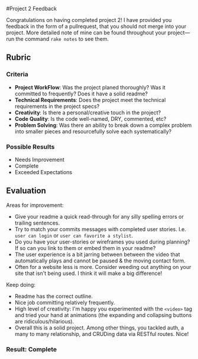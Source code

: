 #Project 2 Feedback

Congratulations on having completed project 2! I have provided you feedback in the form of a pullrequest, that you should not merge into your project. More detailed note of mine can be found throughout your project—run the command `rake notes` to see them.

## Rubric

### Criteria

* **Project WorkFlow**: Was the project planed thoroughly? Was it committed to frequently? Does it have a solid readme?
* **Technical Requirements**: Does the project meet the technical requirements in the project specs?
* **Creativity**: Is there a personal/creative touch in the project?
* **Code Quality**: Is the code well-named, DRY, commented, etc?
* **Problem Solving**: Was there an ability to break down a complex problem into smaller pieces and resourcefully solve each systematically?

### Possible Results

* Needs Improvement
* Complete
* Exceeded Expectations

## Evaluation

Areas for improvement:

* Give your readme a quick read-through for any silly spelling errors or trailing sentences.
* Try to match your commits messages with completed user stories. I.e. `user can login` or `user can favorite a stylist`.
* Do you have your user-stories or wireframes you used during planning? If so can you link to them or embed them in your readme?
* The user experience is a bit jarring between between the video that automatically plays and cannot be paused & the moving contact form.
* Often for a website less is more. Consider weeding out anything on your site that isn't being used. I think it will make a big difference!

Keep doing:

* Readme has the correct outline.
* Nice job committing relatively frequently.
* High level of creativity: I'm happy you experimented with the `<video>` tag and tried your hand at animations (the expanding and collapsing buttons are ridiculous/hilarious).
* Overall this is a solid project. Among other things, you tackled auth, a many to many relationship, and CRUDing data via RESTful routes. Nice!

### Result: Complete
